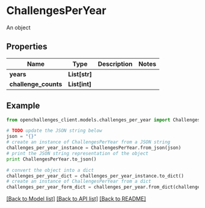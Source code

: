 # ChallengesPerYear

An object

## Properties
Name | Type | Description | Notes
------------ | ------------- | ------------- | -------------
**years** | **List[str]** |  | 
**challenge_counts** | **List[int]** |  | 

## Example

```python
from openchallenges_client.models.challenges_per_year import ChallengesPerYear

# TODO update the JSON string below
json = "{}"
# create an instance of ChallengesPerYear from a JSON string
challenges_per_year_instance = ChallengesPerYear.from_json(json)
# print the JSON string representation of the object
print ChallengesPerYear.to_json()

# convert the object into a dict
challenges_per_year_dict = challenges_per_year_instance.to_dict()
# create an instance of ChallengesPerYear from a dict
challenges_per_year_form_dict = challenges_per_year.from_dict(challenges_per_year_dict)
```
[[Back to Model list]](../README.md#documentation-for-models) [[Back to API list]](../README.md#documentation-for-api-endpoints) [[Back to README]](../README.md)



